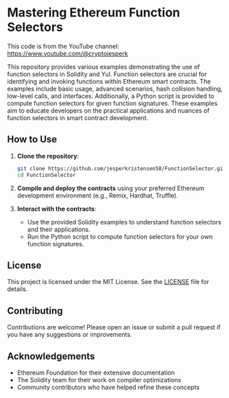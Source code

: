 # Mastering Ethereum Function Selectors

This code is from the YouTube channel: https://www.youtube.com/@cryptojesperk

This repository provides various examples demonstrating the use of function selectors in Solidity and Yul. Function selectors are crucial for identifying and invoking functions within Ethereum smart contracts. The examples include basic usage, advanced scenarios, hash collision handling, low-level calls, and interfaces. Additionally, a Python script is provided to compute function selectors for given function signatures. These examples aim to educate developers on the practical applications and nuances of function selectors in smart contract development.

## How to Use

1. **Clone the repository**:

    ```bash
    git clone https://github.com/jesperkristensen58/FunctionSelector.git
    cd FunctionSelector
    ```

2. **Compile and deploy the contracts** using your preferred Ethereum development environment (e.g., Remix, Hardhat, Truffle).

3. **Interact with the contracts**:
    - Use the provided Solidity examples to understand function selectors and their applications.
    - Run the Python script to compute function selectors for your own function signatures.

## License

This project is licensed under the MIT License. See the [LICENSE](LICENSE) file for details.

## Contributing

Contributions are welcome! Please open an issue or submit a pull request if you have any suggestions or improvements.

## Acknowledgements

- Ethereum Foundation for their extensive documentation
- The Solidity team for their work on compiler optimizations
- Community contributors who have helped refine these concepts
